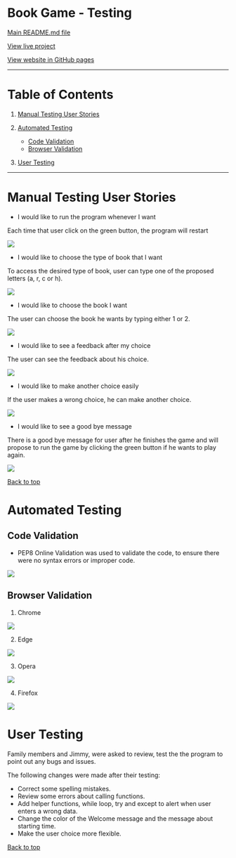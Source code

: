 # Book Game - Testing

[Main README.md file](https://github.com/Georgette-Lumbe/book_game/blob/main/README.md)

[View live project](https://book-choicegame.herokuapp.com/)

[View website in GitHub pages](https://github.com/Georgette-Lumbe/book_game)

---

# Table of Contents

1. [Manual Testing User Stories](#manual-testing-user-stories "#Goto manual testing user stories")

3. [Automated Testing](#automated-testing "#Goto automated testing")
    * [Code Validation](#code-validation "Goto code validation")
    * [Browser Validation](#browser-validation "Goto browser validation")

4. [User Testing](#user-testing "Goto user testing")

---

# Manual Testing User Stories

* I would like to run the program whenever I want

Each time that user click on the green button, the program will restart

![](docs/testing/run_button.gif)

* I would like to choose the type of book that I want

To access the desired type of book, user can type one of the proposed letters (a, r, c or h).

![](docs/testing/choice_type.gif)

* I would like to choose the book I want

The user can choose the book he wants by typing either 1 or 2.

![](docs/testing/book_choice.gif)

* I would like to see a feedback after my choice

The user can see the feedback about his choice.

![](docs/testing/feedback.gif)

* I would like to make another choice easily

If the user makes a wrong choice, he can make another choice.

![](docs/testing/another_choice.gif)

* I would like to see a good bye message

There is a good bye message for user after he finishes the game and will propose to run the game by clicking the green button if he wants to play again. 

![](docs/testing/bye_msg.gif)

[Back to top](#testing-user-stories "#Goto testing user stories")

# Automated Testing

## Code Validation

* PEP8 Online Validation was used to validate the code, to ensure there were no syntax errors or improper code.

<img src='docs/testing/pep_eight.PNG'>

## Browser Validation

1. Chrome

<img src='docs/testing/chrome.PNG'>

2. Edge

<img src='docs/testing/edge.PNG'>

3. Opera

<img src='docs/testing/opera.PNG'>

4. Firefox

<img src='docs/testing/firefox.PNG'>

# User Testing

Family members and Jimmy, were asked to review, test the the program to point out any bugs and issues.

The following changes were made after their testing:

* Correct some spelling mistakes.
* Review some errors about calling functions.
* Add helper functions, while loop, try and except to alert when user enters a wrong data.
* Change the color of the Welcome message and the message about starting time.
* Make the user choice more flexible. 

 [Back to top](#manual-testing-user-stories "#Goto manual testing user stories")